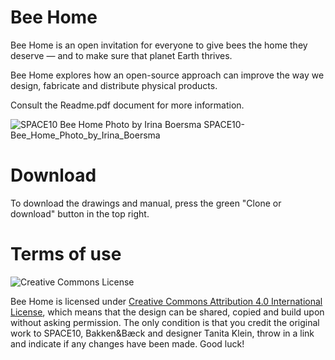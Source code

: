 # Bee Home
 Bee Home is an open invitation for everyone to give bees the home they deserve — and to make sure that planet Earth thrives.

 Bee Home explores how an open-source approach can improve the way we design, fabricate and distribute physical products.

 Consult the Readme.pdf document for more information. 
 
![SPACE10 Bee Home Photo by Irina Boersma](https://github.com/space10-community/Bee-Home/SPACE10-Bee_Home_Makery_Process-Web-Photo_by_Irina_Boersma_04)
 SPACE10-Bee_Home_Photo_by_Irina_Boersma
 
 
# Download

To download the drawings and manual, press the green "Clone or download" button in the top right.

# Terms of use

![Creative Commons License](https://i.creativecommons.org/l/by/4.0/88x31.png)

Bee Home is licensed under [Creative Commons Attribution 4.0 International License](https://creativecommons.org/licenses/by/4.0/), which means that the design can be shared, copied and build upon without asking permission. The only condition is that you credit the original work to SPACE10, Bakken&Bæck and designer Tanita Klein, throw in a link and indicate if any changes have been made.
Good luck!
